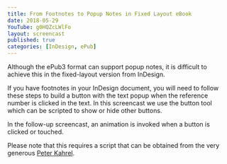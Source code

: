 ```yaml
---
title: From Footnotes to Popup Notes in Fixed Layout eBook
date: 2018-05-29
YouTube: g0HQZcLWlFo
layout: screencast
published: true
categories: [InDesign, ePub]
---
```


Although the ePub3 format can support popup notes, it is difficult to achieve this in the fixed-layout version from InDesign.

If you have footnotes in your InDesign document, you will need to follow these steps to build a button with the text popup when the reference number is clicked in the text. In this screencast we use the button tool which can be scripted to show or hide other buttons.

In the follow-up screencast, an animation is invoked when a button is clicked or touched.

Please note that this requires a script that can be obtained from the very generous [Peter Kahrel][77e735fb].

  [77e735fb]: http://www.kahrel.plus.com/indesign/footnotes.html "see this web site for scripting InDesign"
